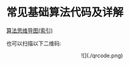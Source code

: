 

# 常见基础算法代码及详解
[算法思维导图(索引)](https://mubu.com/doc/hTOk0APDx)

也可以扫描以下二维码:
<div align=center> ![](./qrcode.png) </div>
